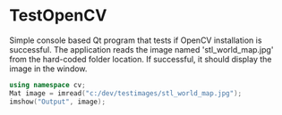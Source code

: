 # TestOpenCV
Simple console based Qt program that tests if OpenCV installation is successful.
The application reads the image named 'stl_world_map.jpg' from the hard-coded folder location. If successful, it should display the image in the window.

```cpp
using namespace cv;
Mat image = imread("c:/dev/testimages/stl_world_map.jpg");
imshow("Output", image);
```
